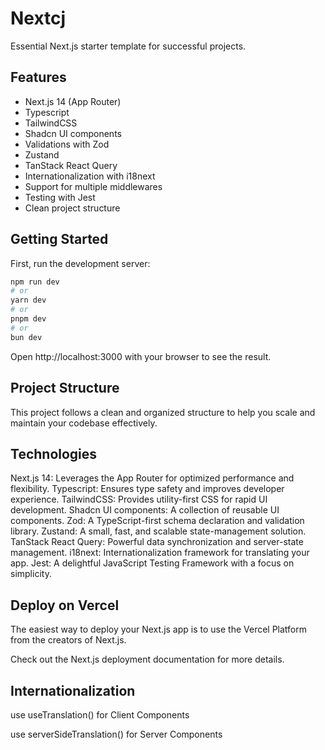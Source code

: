 # Nextcj

Essential Next.js starter template for successful projects.

## Features

- Next.js 14 (App Router)
- Typescript
- TailwindCSS
- Shadcn UI components
- Validations with Zod
- Zustand
- TanStack React Query
- Internationalization with i18next
- Support for multiple middlewares
- Testing with Jest
- Clean project structure

## Getting Started

First, run the development server:

```bash
npm run dev
# or
yarn dev
# or
pnpm dev
# or
bun dev
```

Open http://localhost:3000 with your browser to see the result.

## Project Structure
This project follows a clean and organized structure to help you scale and maintain your codebase effectively.

## Technologies
Next.js 14: Leverages the App Router for optimized performance and flexibility.
Typescript: Ensures type safety and improves developer experience.
TailwindCSS: Provides utility-first CSS for rapid UI development.
Shadcn UI components: A collection of reusable UI components.
Zod: A TypeScript-first schema declaration and validation library.
Zustand: A small, fast, and scalable state-management solution.
TanStack React Query: Powerful data synchronization and server-state management.
i18next: Internationalization framework for translating your app.
Jest: A delightful JavaScript Testing Framework with a focus on simplicity.

## Deploy on Vercel
The easiest way to deploy your Next.js app is to use the Vercel Platform from the creators of Next.js.

Check out the Next.js deployment documentation for more details.

## Internationalization

<p>use useTranslation() for Client Components</p>
<p>use serverSideTranslation() for Server Components</p>
